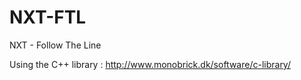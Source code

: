 # NXT-FTL
NXT - Follow The Line

Using the C++ library : http://www.monobrick.dk/software/c-library/
